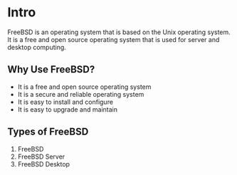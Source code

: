 # Intro

FreeBSD is an operating system that is based on the Unix operating system. It is a free and open source operating system that is used for server and desktop computing.

## Why Use FreeBSD?

- It is a free and open source operating system
- It is a secure and reliable operating system
- It is easy to install and configure
- It is easy to upgrade and maintain

## Types of FreeBSD

1. FreeBSD
2. FreeBSD Server
3. FreeBSD Desktop